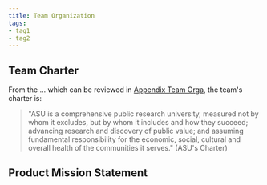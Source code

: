 ```yaml
---
title: Team Organization
tags:
- tag1
- tag2
---
```


## Team Charter

From the ... which can be reviewed in [Appendix Team Orga]([https://embedded-systems-design.github.io/EGR304TeamTemplate/Appendix/Appen-Team-Org), the team's charter is:

> "ASU is a comprehensive public research university, measured not by whom it excludes, but by whom it includes and how they succeed; advancing research and discovery of public value; and assuming fundamental responsibility for the economic, social, cultural and overall health of the communities it serves." (ASU's Charter)

## Product Mission Statement


